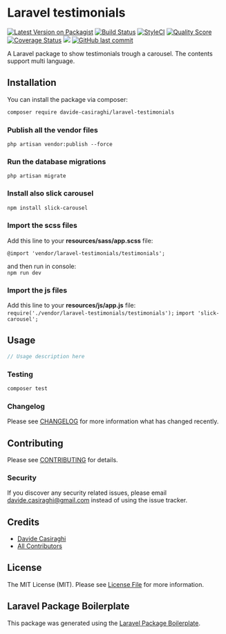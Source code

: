 # Laravel testimonials

[![Latest Version on Packagist](https://img.shields.io/packagist/v/davide-casiraghi/laravel-testimonials.svg?style=flat-square)](https://packagist.org/packages/davide-casiraghi/laravel-testimonials)
[![Build Status](https://img.shields.io/travis/davide-casiraghi/laravel-testimonials/master.svg?style=flat-square)](https://travis-ci.org/davide-casiraghi/laravel-testimonials)
[![StyleCI](https://styleci.io/repos/197168921/shield?style=flat-square)](https://styleci.io/repos/197168921)
[![Quality Score](https://img.shields.io/scrutinizer/g/davide-casiraghi/laravel-testimonials.svg?style=flat-square)](https://scrutinizer-ci.com/g/davide-casiraghi/laravel-testimonials)
[![Coverage Status](https://scrutinizer-ci.com/g/davide-casiraghi/laravel-testimonials/badges/coverage.png?b=master)](https://scrutinizer-ci.com/g/davide-casiraghi/laravel-testimonials/)
<a href="https://codeclimate.com/github/davide-casiraghi/laravel-testimonials/maintainability"><img src="https://api.codeclimate.com/v1/badges/fb6eef8ed50ad33b8f28/maintainability" /></a>
[![GitHub last commit](https://img.shields.io/github/last-commit/davide-casiraghi/laravel-testimonials.svg)](https://github.com/davide-casiraghi/laravel-testimonials) 

A Laravel package to show testimonials trough a carousel. The contents support multi language.

## Installation

You can install the package via composer:

```bash
composer require davide-casiraghi/laravel-testimonials
```

### Publish all the vendor files
```php artisan vendor:publish --force```

### Run the database migrations
```php artisan migrate```

### Install also slick carousel

```bash
npm install slick-carousel
```

### Import the scss files
Add this line to your **resources/sass/app.scss** file:  

```@import 'vendor/laravel-testimonials/testimonials';```   

and then run in console:  
```npm run dev```  

### Import the js files
Add this line to your **resources/js/app.js** file:  
``` require('./vendor/laravel-testimonials/testimonials'); ```
``` import 'slick-carousel'; ```

## Usage

``` php
// Usage description here
```

### Testing

``` bash
composer test
```

### Changelog

Please see [CHANGELOG](CHANGELOG.md) for more information what has changed recently.

## Contributing

Please see [CONTRIBUTING](CONTRIBUTING.md) for details.

### Security

If you discover any security related issues, please email davide.casiraghi@gmail.com instead of using the issue tracker.

## Credits

- [Davide Casiraghi](https://github.com/davide-casiraghi)
- [All Contributors](../../contributors)

## License

The MIT License (MIT). Please see [License File](LICENSE.md) for more information.

## Laravel Package Boilerplate

This package was generated using the [Laravel Package Boilerplate](https://laravelpackageboilerplate.com).
